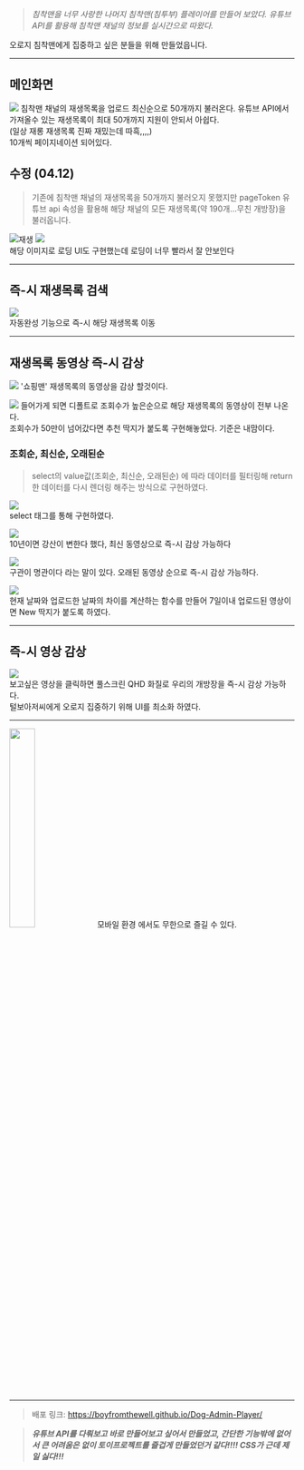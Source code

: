 > _침착맨을 너무 사랑한 나머지 침착맨(침투부) 플레이어를 만들어 보았다. 유튜브 API를 활용해 침착맨 채널의 정보를 실시간으로 따왔다._

오로지 침착맨에게 집중하고 싶은 분들을 위해 만들었읍니다.

***

## 메인화면

![](https://images.velog.io/images/boyfromthewell/post/0488b663-59bb-47cc-9e10-2ffeb3f8ac8c/image.png) 
침착맨 채널의 재생목록을 업로드 최신순으로 50개까지 불러온다. 유튜브 API에서 가져올수 있는 재생목록이 최대 50개까지 지원이 안되서 아쉽다.  
(일상 재롱 재생목록 진짜 재밌는데 따흑,,,,)  
10개씩 페이지네이션 되어있다.  

## 수정 (04.12)

> 기존에 침착맨 채널의 재생목록을 50개까지 불러오지 못했지만 pageToken 유튜브 api 속성을 활용해 해당 채널의 모든 재생목록(약 190개...무친 개방장)을 불러옵니다.  

![재생](https://user-images.githubusercontent.com/86250281/162775949-4a7cebd6-78d0-434e-8641-4e0eb25dbc01.png)
![](https://images.velog.io/images/boyfromthewell/post/e0dc0ae7-c8d4-45a3-8749-71400d79ffed/dog-admin-zero.gif)  
해당 이미지로 로딩 UI도 구현했는데 로딩이 너무 빨라서 잘 안보인다
***
## 즉-시 재생목록 검색

![](https://velog.velcdn.com/images/boyfromthewell/post/e3ad57f3-cec2-43c2-8e9a-3d957e05c051/image.png)  
자동완성 기능으로 즉-시 해당 재생목록 이동  

***
## 재생목록 동영상 즉-시 감상

![](https://images.velog.io/images/boyfromthewell/post/78cb643e-58ca-4e89-a12c-d4bf8a08c74d/image.png)  '쇼핑맨' 재생목록의 동영상을 감상 할것이다.

![](https://images.velog.io/images/boyfromthewell/post/046b040f-7331-4ea5-821a-c707def56a40/image.png)  들어가게 되면 디폴트로 조회수가 높은순으로 해당 재생목록의 동영상이 전부 나온다.  
조회수가 50만이 넘어갔다면 추천 딱지가 붙도록 구현해놓았다. 기준은 내맘이다.

### 조회순, 최신순, 오래된순

>select의 value값(조회순, 최신순, 오래된순) 에 따라 데이터를 필터링해 return 한 데이터를 다시 렌더링 해주는 방식으로 구현하였다.

![](https://images.velog.io/images/boyfromthewell/post/21a1511b-1031-416f-bebd-f43712bc18ea/image.png)  
select 태그를 통해 구현하였다.

![](https://images.velog.io/images/boyfromthewell/post/a7291283-924b-44fa-a9a4-1d42199784b3/image.png)  
10년이면 강산이 변한다 했다, 최신 동영상으로 즉-시 감상 가능하다

![](https://images.velog.io/images/boyfromthewell/post/c0ab044d-c423-4781-921d-99606dcb48ec/image.png)  
구관이 명관이다 라는 말이 있다. 오래된 동영상 순으로 즉-시 감상 가능하다. 

![](https://images.velog.io/images/boyfromthewell/post/097c2fd4-df32-462d-bc01-c8281a350b62/image.png)  
현재 날짜와 업로드한 날짜의 차이를 계산하는 함수를 만들어 7일이내 업로드된 영상이면 New 딱지가 붙도록 하였다.
***
## 즉-시 영상 감상

![](https://images.velog.io/images/boyfromthewell/post/c26fbdfa-09cf-46a2-b081-7143579515f6/image.png)  
보고싶은 영상을 클릭하면 풀스크린 QHD 화질로 우리의 개방장을 즉-시 감상 가능하다.  
털보아저씨에게 오로지 집중하기 위해 UI를 최소화 하였다.


***

<img src="https://velog.velcdn.com/images/boyfromthewell/post/d1f90b0e-6f92-44dc-9f91-e0dd21600ec5/image.jpg" width="30%"> 
모바일 환경 에서도 무한으로 즐길 수 있다.  
  
***
  
>배포 링크: https://boyfromthewell.github.io/Dog-Admin-Player/

> _**유튜브 API를 다뤄보고 바로 만들어보고 싶어서 만들었고, 간단한 기능밖에 없어서 큰 어려움은 없이 토이프로젝트를 즐겁게 만들었던거 같다!!!! CSS가 근데 제일 싫다!!!**_

